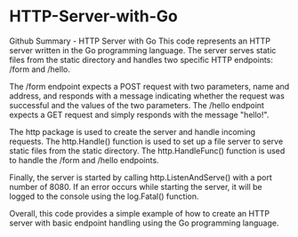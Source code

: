 # HTTP-Server-with-Go

Github Summary - HTTP Server with Go
This code represents an HTTP server written in the Go programming language. The server serves static files from the static directory and handles two specific HTTP endpoints: /form and /hello.

The /form endpoint expects a POST request with two parameters, name and address, and responds with a message indicating whether the request was successful and the values of the two parameters. The /hello endpoint expects a GET request and simply responds with the message "hello!".

The http package is used to create the server and handle incoming requests. The http.Handle() function is used to set up a file server to serve static files from the static directory. The http.HandleFunc() function is used to handle the /form and /hello endpoints.

Finally, the server is started by calling http.ListenAndServe() with a port number of 8080. If an error occurs while starting the server, it will be logged to the console using the log.Fatal() function.

Overall, this code provides a simple example of how to create an HTTP server with basic endpoint handling using the Go programming language.
